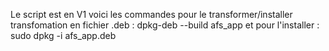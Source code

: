 Le script est en V1
voici les commandes pour le transformer/installer
transfomation en fichier .deb : dpkg-deb --build afs_app
et pour l'installer : sudo dpkg -i afs_app.deb
